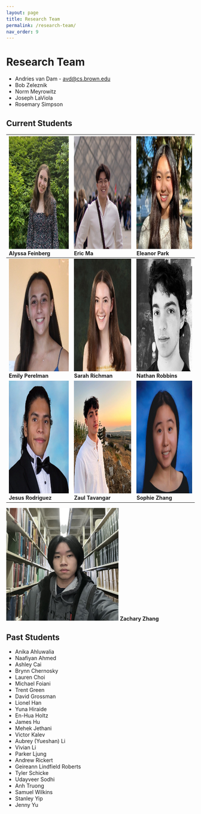 ```yaml
---
layout: page
title: Research Team
permalink: /research-team/
nav_order: 9
---
```


# Research Team
- Andries van Dam - avd@cs.brown.edu
- Bob Zeleznik
- Norm Meyrowitz
- Joseph LaViola
- Rosemary Simpson

## Current Students

<img src="../assets/images/team/alyssa.jpeg" width="300" height="300"/> Alyssa Feinberg | <img src="../assets/images/team/eric.jpeg" width="300" height="300"/> Eric Ma | <img src="../assets/images/team/eleanor.jpeg" width="300" height="300"/> Eleanor Park | 
| :---- | :---- | :---- |
<img src="../assets/images/team/emily.jpeg" width="300" height="300"/> **Emily Perelman** | <img src="../assets/images/team/sarah.jpeg" width="300" height="300"/> **Sarah Richman** | <img src="../assets/images/team/nathan.jpeg" width="300" height="300"/> **Nathan Robbins** 
<img src="../assets/images/team/jesus.jpeg" width="300" height="300"/> **Jesus Rodriguez** |<img src="../assets/images/team/zaul.jpeg" width="300" height="300"/> **Zaul Tavangar** | <img src="../assets/images/team/sophie.jpeg" width="300" height="300"/> **Sophie Zhang**
 <img src="../assets/images/team/zachary.jpeg" width="300" height="300"/> **Zachary Zhang** 

## Past Students
- Anika Ahluwalia
- Naafiyan Ahmed
- Ashley Cai
- Brynn Chernosky
- Lauren Choi
- Michael Foiani
- Trent Green
- David Grossman
- Lionel Han
- Yuna Hiraide
- En-Hua Holtz
- James Hu
- Mehek Jethani
- Victor Kalev
- Aubrey (Yueshan) Li
- Vivian Li
- Parker Ljung
- Andrew Rickert
- Geireann Lindfield Roberts
- Tyler Schicke
- Udayveer Sodhi
- Anh Truong
- Samuel Wilkins
- Stanley Yip
- Jenny Yu




